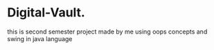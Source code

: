 # Digital-Vault.
this is second semester project made by me using oops concepts and swing in java language
